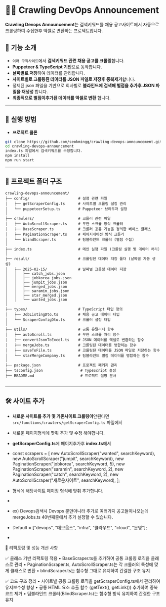
# 🕵️‍♂️ Crawling DevOps Announcement

**Crawling Devops Announcement**는 검색키워드를  채용 공고사이트에서 자동으로 크롤링하여 수집한후  엑셀로 변환하는 프로젝트입니다.  


## 📌 기능 소개
- `여러 구직사이트`에서 **검색키워드 관련 채용 공고를 크롤링**합니다.
- **Puppeteer & TypeScript 기반**으로 동작합니다.
- **날짜별로 저장**하여 데이터를 관리합니다.
- **사이트별로 크롤링된 데이터를 JSON 파일로 저장후 중복제거**합니다.
- 정제된 json 파일을 기반으로 회사별로 **블라인드에 검색해 별점을 추가후 JSON 파일을 재생성** 합니다.
- **최종적으로 별점이추가된 데이터를 엑셀로 변환** 합니다.

---

## 🚀 실행 방법
- **프로젝트 클론**
```bash
git clone https://github.com/seokmingg/crawling-devops-announcement.git
cd crawling-devops-announcement
index.ts 파일에서 검색키워드를 수정합니다.
npm install
npm run start

```
---
## 📂 프로젝트 폴더 구조
```plaintext
crawling-devops-announcement/
├── config/                      # 설정 관련 파일
│   ├── getScraperConfig.ts      # 사이트별 크롤링 설정 관리
│   └── puppeteerSetup.ts        # Puppeteer 브라우저 설정
│
├── crawlers/                    # 크롤러 관련 파일
│   ├── AutoScrollScraper.ts     # 무한 스크롤 방식 크롤러
│   ├── BaseScraper.ts           # 크롤러 공통 기능을 정의한 베이스 클래스
│   ├── PaginationScraper.ts     # 페이지네이션 방식 크롤러
│   └── blindScraper.ts          # 팀블라인드 크롤러 (별점 수집)
│
├── index.ts                     # 메인 실행 파일 (크롤링 실행 및 데이터 처리)
│
├── result/                      # 크롤링된 데이터 저장 폴더 (날짜별 자동 생성)
│   ├── 2025-02-15/              # 날짜별 크롤링 데이터 저장
│   │   ├── catch_jobs.json
│   │   ├── jobkorea_jobs.json
│   │   ├── jumpit_jobs.json
│   │   ├── merged_jobs.json
│   │   ├── saramin_jobs.json
│   │   ├── star_merged.json
│   │   └── wanted_jobs.json
│
├── types/                       # TypeScript 타입 정의
│   ├── JobListingDto.ts         # 채용 공고 데이터 타입
│   └── ScraperConfigDto.ts      # 크롤러 설정 타입
│
├── utils/                       # 공통 유틸리티 함수
│   ├── autoScroll.ts            # 무한 스크롤 처리 함수
│   ├── convertJsonToExcel.ts    # JSON 데이터를 엑셀로 변환하는 함수
│   ├── mergeJobs.ts             # 크롤링된 데이터를 병합하는 함수
│   ├── saveToFile.ts            # 크롤링된 데이터를 JSON 파일로 저장하는 함수
│   └── starMergeCompany.ts      # 팀블라인드 별점 데이터를 병합하는 함수
│
├── package.json                 # 프로젝트 패키지 관리
├── tsconfig.json                 # TypeScript 설정
├── README.md                     # 프로젝트 설명 문서


```
---
## 🛠 사이트 추가
- **새로운 사이트를 추가 및 기존사이트 크롤링이**안된다면 `src/functions/crawlers/getScraperConfig.ts` 파일에서
- 새로운 페이지형식에 맞춰 추가 및 수정 해야합니다.
- **getScraperConfig.ts**에 페이지추가후 **index.ts**에서 
- const scrapers = [
  new AutoScrollScraper("wanted", searchKeyword),
  new AutoScrollScraper("jumpit", searchKeyword),
  new PaginationScraper("jobkorea", searchKeyword, 5),
  new PaginationScraper("saramin", searchKeyword, 2),
  new PaginationScraper("catch", searchKeyword, 2),
  new AutoScrollScraper("새로운사이트", searchKeyword),
  ];

- 형식에 해당사이트 페이징 형식에 맞춰 추가합니다.
- 
- ex) Devops검색시 Devops 뿐만아니라 추가로 여러가지 공고들이나오는데 mergeJobs.ts 40번째줄에서  추가 설정할 수 있습니다.
- Default = ["devops", "데브옵스", "infra", "클라우드", "cloud", "운영"];
- 

🚀 리팩토링 및 성능 개선 사항

✅ 클래스 기반 리팩토링 적용
•	BaseScraper.ts를 추가하여 공통 크롤링 로직을 클래스로 관리
•	PaginationScraper.ts, AutoScrollScraper.ts는 각 크롤러의 특성에 맞게 클래스로 변환
•	blindScraper.ts는 함수형 그대로 유지하여 간결한 구조 유지

✅ 코드 구조 정리
•	사이트별 공통 크롤링 로직을 getScraperConfig.ts에서 관리하여 유지보수성 향상
•	공통 HTML 요소 추출 함수 (getText(), getLink()) 추가하여 중복 코드 제거
•	팀블라인드 크롤러(BlindScraper.ts)는 함수형 방식 유지하여 간결한 구조 유지